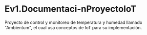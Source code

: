 # Ev1.Documentaci-nProyectoIoT
Proyecto de control y monitoreo de temperatura y humedad llamado "Ambientum", el cual usa conceptos de IoT para su implementación.
